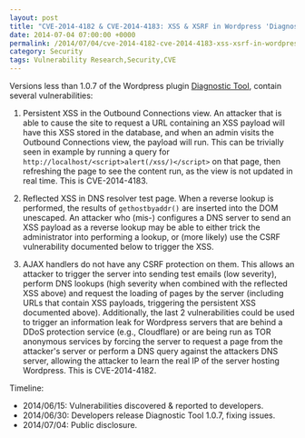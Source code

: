 ```yaml
---
layout: post
title: "CVE-2014-4182 & CVE-2014-4183: XSS & XSRF in Wordpress 'Diagnostic Tool' Plugin"
date: 2014-07-04 07:00:00 +0000
permalink: /2014/07/04/cve-2014-4182-cve-2014-4183-xss-xsrf-in-wordpress-diagnostic-tool-plugin/
category: Security
tags: Vulnerability Research,Security,CVE
---
```

Versions less than 1.0.7 of the Wordpress plugin [Diagnostic Tool](https://wordpress.org/plugins/diagnostic-tool/), contain several vulnerabilities:

1. Persistent XSS in the Outbound Connections view.  An attacker that is able to cause the site to request a URL containing an XSS payload will have this XSS stored in the database, and when an admin visits the Outbound Connections view, the payload will run.  This can be trivially seen in example by running a query for `http://localhost/<script>alert(/xss/)</script>` on that page, then refreshing the page to see the content run, as the view is not updated in real time.  This is CVE-2014-4183.

2. Reflected XSS in DNS resolver test page.  When a reverse lookup is performed, the results of `gethostbyaddr()` are inserted into the DOM unescaped.  An attacker who (mis-) configures a DNS server to send an XSS payload as a reverse lookup may be able to either trick the administrator into performing a lookup, or (more likely) use the CSRF vulnerability documented below to trigger the XSS.

3. AJAX handlers do not have any CSRF protection on them.  This allows an attacker to trigger the server into sending test emails (low severity), perform DNS lookups (high severity when combined with the reflected XSS above) and request the loading of pages by the server (including URLs that contain XSS payloads, triggering the persistent XSS documented above).  Additionally, the last 2 vulnerabilities could be used to trigger an information leak for Wordpress servers that are behind a DDoS protection service (e.g., Cloudflare) or are being run as TOR anonymous services by forcing the server to request a page from the attacker's server or perform a DNS query against the attackers DNS server, allowing the attacker to learn the real IP of the server hosting Wordpress.  This is CVE-2014-4182.

Timeline:

- 2014/06/15: Vulnerabilities discovered & reported to developers.
- 2014/06/30: Developers release Diagnostic Tool 1.0.7, fixing issues.
- 2014/07/04: Public disclosure.

